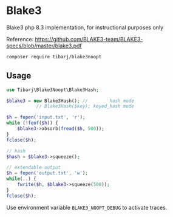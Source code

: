 # Blake3

Blake3 php 8.3 implementation, for instructional purposes only

Reference: https://github.com/BLAKE3-team/BLAKE3-specs/blob/master/blake3.pdf

```bash
composer require tibarj/blake3noopt
```

## Usage

```php
use Tibarj\Blake3Noopt\Blake3Hash;

$blake3 = new Blake3Hash(); //        hash mode
           // Blake3Hash($key); keyed_hash mode

$h = fopen('input.txt', 'r');
while (!feof($h)) {
    $blake3->absorb(fread($h, 500));
}
fclose($h);

// hash
$hash = $blake3->squeeze();

// extendable output
$h = fopen('output.txt', 'w');
while(..) {
    fwrite($h, $blake3->squeeze(500));
}
fclose($h);
```

Use environment variable `BLAKE3_NOOPT_DEBUG` to activate traces.
